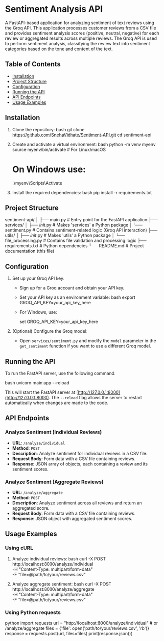 # Sentiment Analysis API

A FastAPI-based application for analyzing sentiment of text reviews using the Groq API. This application processes customer reviews from a CSV file and provides sentiment analysis scores (positive, neutral, negative) for each review or aggregated results across multiple reviews. The Groq API is used to perform sentiment analysis, classifying the review text into sentiment categories based on the tone and content of the text.

## Table of Contents

- [Installation](#installation)
- [Project Structure](#project-structure)
- [Configuration](#configuration)
- [Running the API](#running-the-api)
- [API Endpoints](#api-endpoints)
- [Usage Examples](#usage-examples)

## Installation

1. Clone the repository:
   bash
   git clone https://github.com/SnehaVidhate/Sentiment-API.git
   cd sentiment-api
   

2. Create and activate a virtual environment:
   bash
   python -m venv myenv
   source myenv/bin/activate   # For Linux/macOS
   # On Windows use:
   .\myenv\Scripts\Activate
   

3. Install the required dependencies:
   bash
   pip install -r requirements.txt
   

## Project Structure


sentiment-api/
│
├── main.py                # Entry point for the FastAPI application
├── services/
│   ├── _init_.py        # Makes 'services' a Python package
│   └── sentiment.py       # Contains sentiment-related logic (Groq API interaction)
├── utils/
│   ├── _init_.py        # Makes 'utils' a Python package
│   └── file_processing.py # Contains file validation and processing logic
├── requirements.txt       # Python dependencies
└── README.md              # Project documentation (this file)

## Configuration
1. Set up your Groq API key:
   - Sign up for a Groq account and obtain your API key.
   - Set your API key as an environment variable:
     bash
     export GROQ_API_KEY=your_api_key_here
     
   - For Windows, use:
     
     set GROQ_API_KEY=your_api_key_here
     

2. (Optional) Configure the Groq model:
   - Open `services/sentiment.py` and modify the `model` parameter in the `get_sentiment` function if you want to use a different Groq model.

## Running the API

To run the FastAPI server, use the following command:

bash
uvicorn main:app --reload


This will start the FastAPI server at [http://127.0.0.1:8000](http://127.0.0.1:8000). The `--reload` flag allows the server to restart automatically when changes are made to the code.

## API Endpoints

### Analyze Sentiment (Individual Reviews)

- **URL**: `/analyze/individual`
- **Method**: `POST`
- **Description**: Analyze sentiment for individual reviews in a CSV file.
- **Request Body**: Form data with a CSV file containing reviews.
- **Response**: JSON array of objects, each containing a review and its sentiment scores.

### Analyze Sentiment (Aggregate Reviews)

- **URL**: `/analyze/aggregate`
- **Method**: `POST`
- **Description**: Analyze sentiment across all reviews and return an aggregated score.
- **Request Body**: Form data with a CSV file containing reviews.
- **Response**: JSON object with aggregated sentiment scores.

## Usage Examples

### Using cURL

1. Analyze individual reviews:
   bash
   curl -X POST http://localhost:8000/analyze/individual \
     -H "Content-Type: multipart/form-data" \
     -F "file=@path/to/your/reviews.csv"
   

2. Analyze aggregate sentiment:
   bash
   curl -X POST http://localhost:8000/analyze/aggregate \
     -H "Content-Type: multipart/form-data" \
     -F "file=@path/to/your/reviews.csv"
   

### Using Python requests

python
import requests
url = "http://localhost:8000/analyze/individual"  # or /analyze/aggregate
files = {'file': open('path/to/your/reviews.csv', 'rb')}
response = requests.post(url, files=files)
print(response.json())
```
```
